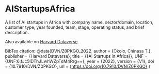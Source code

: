 # AIStartupsAfrica
A list of AI startups in Africa with company name, sector/domain, location, customer type, year founded, team, stage, operating status, and brief description.

Also available on [Harvard Dataverse](https://dataverse.harvard.edu/dataset.xhtml?persistentId=doi:10.7910/DVN/Z0PKGO).


BibTex citation:
@data{DVN/Z0PKGO_2022,
author = {Okolo, Chinasa T.},
publisher = {Harvard Dataverse},
title = {{AI Startups in Africa}},
UNF = {UNF:6:fJc5IDThJLwhWZpTdM4Rrg==},
year = {2022},
version = {V1},
doi = {10.7910/DVN/Z0PKGO},
url = {https://doi.org/10.7910/DVN/Z0PKGO}
}
